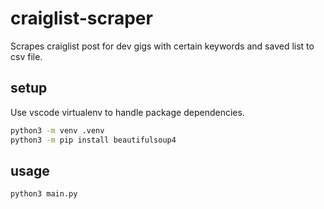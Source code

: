 # craiglist-scraper

Scrapes craiglist post for dev gigs with certain keywords and saved list to csv file.

## setup

Use vscode virtualenv to handle package dependencies.

```sh
python3 -m venv .venv
python3 -m pip install beautifulsoup4
```

## usage

```sh
python3 main.py
```
